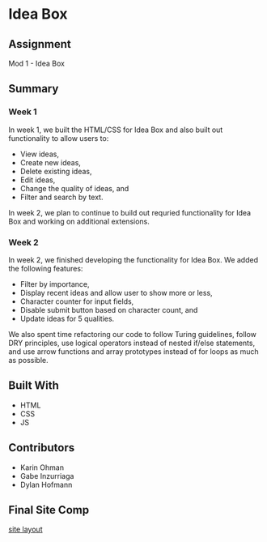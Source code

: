 # Idea Box

## Assignment
Mod 1 - Idea Box

## Summary
### Week 1
In week 1, we built the HTML/CSS for Idea Box and also built out functionality to allow users to:
* View ideas,
* Create new ideas,
* Delete existing ideas,
* Edit ideas,
* Change the quality of ideas, and
* Filter and search by text.

In week 2, we plan to continue to build out requried functionality for Idea Box and working on additional extensions.

### Week 2
In week 2, we finished developing the functionality for Idea Box. We added the following features:
* Filter by importance,
* Display recent ideas and allow user to show more or less,
* Character counter for input fields,
* Disable submit button based on character count, and
* Update ideas for 5 qualities.

We also spent time refactoring our code to follow Turing guidelines, follow DRY principles, use logical operators instead of nested if/else statements, and use arrow functions and array prototypes instead of for loops as much as possible.

## Built With
* HTML
* CSS
* JS

## Contributors
* Karin Ohman
* Gabe Inzurriaga
* Dylan Hofmann

## Final Site Comp
[site layout](site-layout.png)
